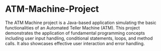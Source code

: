 # ATM-Machine-Project
The ATM Machine project is a Java-based application simulating the basic functionalities of an Automated Teller Machine (ATM). This project demonstrates the application of fundamental programming concepts including user input handling, conditional statements, loops, and method calls. It also showcases effective user interaction and error handling.
